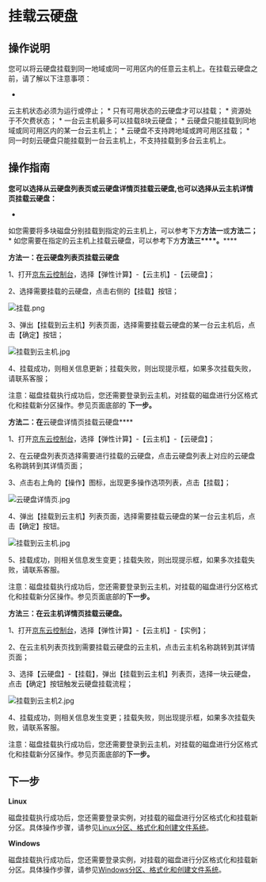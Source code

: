 # **挂载云硬盘**

## **操作说明**

您可以将云硬盘挂载到同一地域或同一可用区内的任意云主机上。在挂载云硬盘之前，请了解以下注意事项：

* 
云主机状态必须为运行或停止；
* 
只有可用状态的云硬盘才可以挂载；
* 
资源处于不欠费状态；
* 
一台云主机最多可以挂载8块云硬盘；
* 
云硬盘只能挂载到同地域或同可用区内的某一台云主机上；
* 
云硬盘不支持跨地域或跨可用区挂载；
* 
同一时刻云硬盘只能挂载到一台云主机上，不支持挂载到多台云主机上。

## **操作指南**

**您可以选择从云硬盘列表页或云硬盘详情页挂载云硬盘,也可以选择从云主机详情页挂载云硬盘：**

* 
如您需要将多块磁盘分别挂载到指定的云主机上，可以参考下方**方法一**或**方法二；**
* 
如您需要在指定的云主机上挂载云硬盘，可以参考下方**方法三****。******

**方法一：在云硬盘列表页挂载云硬盘**

1、打开[京东云控制台](http://console.jdcloud.com/)，选择【弹性计算】-【云主机】-【云硬盘】；

2、选择需要挂载的云硬盘，点击右侧的【挂载】按钮；

![挂载.png](https://img1.jcloudcs.com/cms/a0a1f0e1-7387-4e57-bcf2-662747f3a3ea20171208092646.png)

3、弹出【挂载到云主机】列表页面，选择需要挂载云硬盘的某一台云主机后，点击【确定】按钮；

![挂载到云主机.jpg](https://img1.jcloudcs.com/cms/4f080063-3b53-44d9-9194-4ff5fc7af3ad20171208094043.jpg)

4、挂载成功，则相关信息更新；挂载失败，则出现提示框，如果多次挂载失败，请联系客服；

注意：磁盘挂载执行成功后，您还需要登录到云主机，对挂载的磁盘进行分区格式化和挂载新分区操作。参见页面底部的 **下一步。**

**方法二：在**云硬盘详情页挂载云硬盘****

1、打开[京东云控制台](http://console.jdcloud.com/)，选择【弹性计算】-【云主机】-【云硬盘】；

2、在云硬盘列表页选择需要进行挂载的云硬盘，点击云硬盘列表上对应的云硬盘名称跳转到其详情页面；

3、点击右上角的【操作】图标，出现更多操作选项列表，点击【挂载】；

![云硬盘详情页.jpg](https://img1.jcloudcs.com/cms/d7771d1f-a046-484b-bc98-48a1e08d237720171205191735.jpg)

4、弹出【挂载到云主机】列表页面，选择需要挂载云硬盘的某一台云主机后，点击【确定】按钮。

![挂载到云主机.jpg](https://img1.jcloudcs.com/cms/96976e4a-cba3-4973-9a25-b778e57a7f2420171208094057.jpg)

5、挂载成功，则相关信息发生变更；挂载失败，则出现提示框，如果多次挂载失败，请联系客服。

注意：磁盘挂载执行成功后，您还需要登录到云主机，对挂载的磁盘进行分区格式化和挂载新分区操作。参见页面底部的**下一步。**

**方法三：在云主机详情页挂载云硬盘。**

1、打开[京东云控制台](http://console.jdcloud.com/)，选择【弹性计算】-【云主机】-【实例】；

2、在云主机列表页找到需要挂载云硬盘的云主机，点击云主机名称跳转到其详情页面；

3、选择【云硬盘】-【挂载】，弹出【挂载到云主机】列表页，选择一块云硬盘，点击【确定】按钮触发云硬盘挂载流程；

![挂载到云主机2.jpg](https://img1.jcloudcs.com/cms/da7f0209-4221-42d4-a55e-66d2d7e3eeb920171208094207.jpg)

4、挂载成功，则相关信息发生变更；挂载失败，则出现提示框，如果多次挂载失败，请联系客服。

注意：磁盘挂载执行成功后，您还需要登录到云主机，对挂载的磁盘进行分区格式化和挂载新分区操作。参见页面底部的**下一步。**

## **下一步**

**Linux**

磁盘挂载执行成功后，您还需要登录实例，对挂载的磁盘进行分区格式化和挂载新分区。具体操作步骤，请参见[Linux分区、格式化和创建文件系统](http://www.jdcloud.com/help/detail/515/isCateLog/1 "Linux分区、格式化和创建文件系统")。

**Windows**

磁盘挂载执行成功后，您还需要登录实例，对挂载的磁盘进行分区格式化和挂载新分区。具体操作步骤，请参见[Windows分区、格式化和创建文件系统](http://www.jdcloud.com/help/detail/514/isCateLog/1 "Windows分区、格式化和创建文件系统")。
